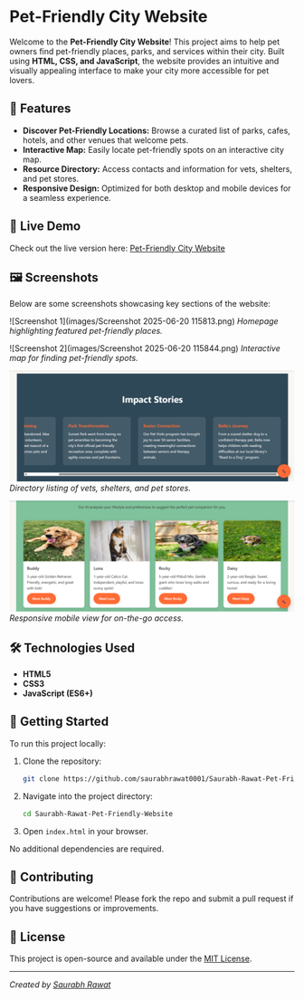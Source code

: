 # Pet-Friendly City Website

Welcome to the **Pet-Friendly City Website**! This project aims to help pet owners find pet-friendly places, parks, and services within their city. Built using **HTML, CSS, and JavaScript**, the website provides an intuitive and visually appealing interface to make your city more accessible for pet lovers.

## 🌟 Features

- **Discover Pet-Friendly Locations:** Browse a curated list of parks, cafes, hotels, and other venues that welcome pets.
- **Interactive Map:** Easily locate pet-friendly spots on an interactive city map.
- **Resource Directory:** Access contacts and information for vets, shelters, and pet stores.
- **Responsive Design:** Optimized for both desktop and mobile devices for a seamless experience.

## 🚀 Live Demo

Check out the live version here: [Pet-Friendly City Website](https://saurabhrawat-petfriendlywebsite.netlify.app/)

## 🖼️ Screenshots

Below are some screenshots showcasing key sections of the website:

![Screenshot 1](images/Screenshot 2025-06-20 115813.png)
*Homepage highlighting featured pet-friendly places.*

![Screenshot 2](images/Screenshot 2025-06-20 115844.png)
*Interactive map for finding pet-friendly spots.*

![Screenshot 3](images/Screenshot%202025-06-20%20115912.png)
*Directory listing of vets, shelters, and pet stores.*

![Screenshot 4](images/Screenshot%202025-06-20%20115941.png)
*Responsive mobile view for on-the-go access.*

## 🛠️ Technologies Used

- **HTML5**  
- **CSS3**  
- **JavaScript (ES6+)**

## 📁 Getting Started

To run this project locally:

1. Clone the repository:
   ```bash
   git clone https://github.com/saurabhrawat0001/Saurabh-Rawat-Pet-Friendly-Website.git
   ```
2. Navigate into the project directory:
   ```bash
   cd Saurabh-Rawat-Pet-Friendly-Website
   ```
3. Open `index.html` in your browser.

No additional dependencies are required.

## 🙌 Contributing

Contributions are welcome! Please fork the repo and submit a pull request if you have suggestions or improvements.

## 📄 License

This project is open-source and available under the [MIT License](LICENSE).

---

*Created by [Saurabh Rawat](https://github.com/saurabhrawat0001)*